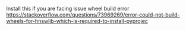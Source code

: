 Install this if you are facing issue wheel build error
https://stackoverflow.com/questions/73969269/error-could-not-build-wheels-for-hnswlib-which-is-required-to-install-pyprojec